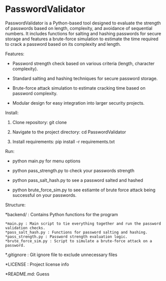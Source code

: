 
# PasswordValidator

PasswordValidator is a Python-based tool designed to evaluate the strength of passwords based on length, complexity, and avoidance of sequential numbers. It includes functions for salting and hashing passwords for secure storage and features a brute-force simulation to estimate the time required to crack a password based on its complexity and length.

Features:

* Password strength check based on various criteria (length, character complexity).

* Standard salting and hashing techniques for secure password storage.

* Brute-force attack simulation to estimate cracking time based on password complexity.

* Modular design for easy integration into larger security projects.

Install:

1. Clone repository: git clone 

2. Navigate to the project directory: cd PasswordValidator

3. Install requirements: pip install -r requirements.txt

Run:

* python main.py for menu options

* python pass_strength.py <password> to check your passwords strength

* python pass_salt_hash.py <password> to see a password salted and hashed

* python brute_force_sim.py <password> to see estiamte of brute force attack being successful on your passwords.

Structure:

*backend/ : Contains Python functions for the program

    *main.py : Main script to tie everything together and run the password validation checks.
    *pass_salt_hash.py : Functions for password salting and hashing.
    *pass_strength.py : Password strength evaluation logic.
    *brute_force_sim.py : Script to simulate a brute-force attack on a password.

*.gitignore : Git ignore file to exclude unnecessary files

*LICENSE : Project license info

*README.md: Guess



